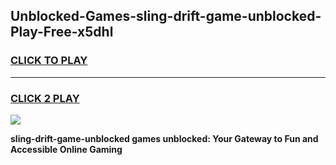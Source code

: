 
## Unblocked-Games-sling-drift-game-unblocked-Play-Free-x5dhl
<h3>
<a href="https://premium76.site?title=sling-drift-game-unblocked&ref=09A">CLICK TO PLAY</a></h3>
<hr>

<h3>
<a href="https://premium76.site?title=sling-drift-game-unblocked&ref=09A">CLICK 2 PLAY</a>
  
</h3>

<a href="https://premium76.site?title=sling-drift-game-unblocked&ref=09A"><img src="https://clearcache.store/games.png"></a>


**sling-drift-game-unblocked games unblocked: Your Gateway to Fun and Accessible Online Gaming**
